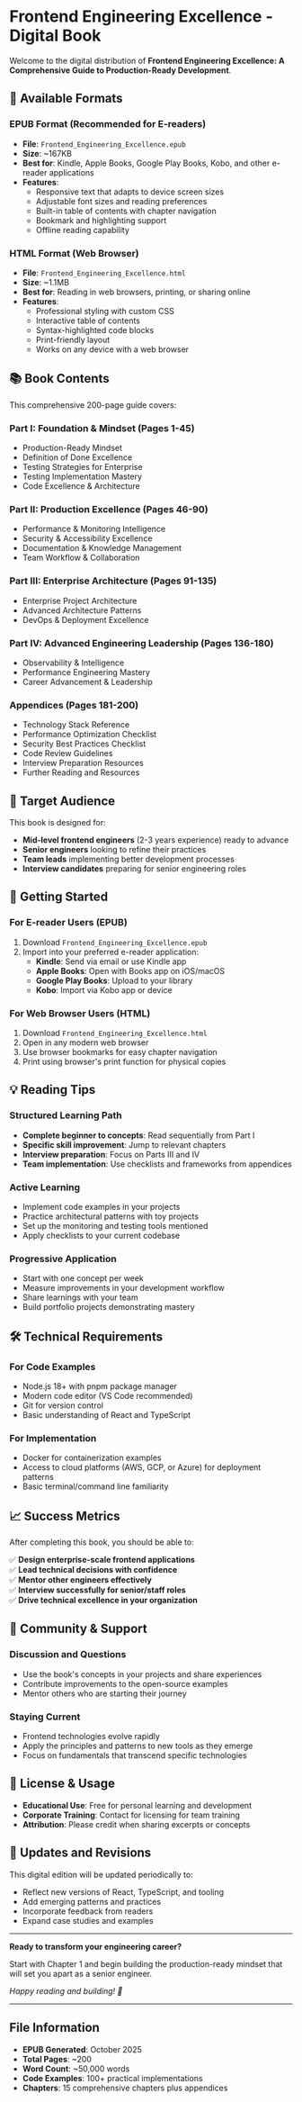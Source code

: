 # Frontend Engineering Excellence - Digital Book

Welcome to the digital distribution of **Frontend Engineering Excellence: A Comprehensive Guide to Production-Ready Development**.

## 📖 Available Formats

### EPUB Format (Recommended for E-readers)
- **File**: `Frontend_Engineering_Excellence.epub`
- **Size**: ~167KB
- **Best for**: Kindle, Apple Books, Google Play Books, Kobo, and other e-reader applications
- **Features**: 
  - Responsive text that adapts to device screen sizes
  - Adjustable font sizes and reading preferences
  - Built-in table of contents with chapter navigation
  - Bookmark and highlighting support
  - Offline reading capability

### HTML Format (Web Browser)
- **File**: `Frontend_Engineering_Excellence.html`
- **Size**: ~1.1MB
- **Best for**: Reading in web browsers, printing, or sharing online
- **Features**:
  - Professional styling with custom CSS
  - Interactive table of contents
  - Syntax-highlighted code blocks
  - Print-friendly layout
  - Works on any device with a web browser

## 📚 Book Contents

This comprehensive 200-page guide covers:

### Part I: Foundation & Mindset (Pages 1-45)
- Production-Ready Mindset
- Definition of Done Excellence
- Testing Strategies for Enterprise
- Testing Implementation Mastery
- Code Excellence & Architecture

### Part II: Production Excellence (Pages 46-90)
- Performance & Monitoring Intelligence
- Security & Accessibility Excellence
- Documentation & Knowledge Management
- Team Workflow & Collaboration

### Part III: Enterprise Architecture (Pages 91-135)
- Enterprise Project Architecture
- Advanced Architecture Patterns
- DevOps & Deployment Excellence

### Part IV: Advanced Engineering Leadership (Pages 136-180)
- Observability & Intelligence
- Performance Engineering Mastery
- Career Advancement & Leadership

### Appendices (Pages 181-200)
- Technology Stack Reference
- Performance Optimization Checklist
- Security Best Practices Checklist
- Code Review Guidelines
- Interview Preparation Resources
- Further Reading and Resources

## 🎯 Target Audience

This book is designed for:
- **Mid-level frontend engineers** (2-3 years experience) ready to advance
- **Senior engineers** looking to refine their practices
- **Team leads** implementing better development processes
- **Interview candidates** preparing for senior engineering roles

## 🚀 Getting Started

### For E-reader Users (EPUB)
1. Download `Frontend_Engineering_Excellence.epub`
2. Import into your preferred e-reader application:
   - **Kindle**: Send via email or use Kindle app
   - **Apple Books**: Open with Books app on iOS/macOS
   - **Google Play Books**: Upload to your library
   - **Kobo**: Import via Kobo app or device

### For Web Browser Users (HTML)
1. Download `Frontend_Engineering_Excellence.html`
2. Open in any modern web browser
3. Use browser bookmarks for easy chapter navigation
4. Print using browser's print function for physical copies

## 💡 Reading Tips

### Structured Learning Path
- **Complete beginner to concepts**: Read sequentially from Part I
- **Specific skill improvement**: Jump to relevant chapters
- **Interview preparation**: Focus on Parts III and IV
- **Team implementation**: Use checklists and frameworks from appendices

### Active Learning
- Implement code examples in your projects
- Practice architectural patterns with toy projects
- Set up the monitoring and testing tools mentioned
- Apply checklists to your current codebase

### Progressive Application
- Start with one concept per week
- Measure improvements in your development workflow
- Share learnings with your team
- Build portfolio projects demonstrating mastery

## 🛠️ Technical Requirements

### For Code Examples
- Node.js 18+ with pnpm package manager
- Modern code editor (VS Code recommended)
- Git for version control
- Basic understanding of React and TypeScript

### For Implementation
- Docker for containerization examples
- Access to cloud platforms (AWS, GCP, or Azure) for deployment patterns
- Basic terminal/command line familiarity

## 📈 Success Metrics

After completing this book, you should be able to:

✅ **Design enterprise-scale frontend applications**  
✅ **Lead technical decisions with confidence**  
✅ **Mentor other engineers effectively**  
✅ **Interview successfully for senior/staff roles**  
✅ **Drive technical excellence in your organization**  

## 🤝 Community & Support

### Discussion and Questions
- Use the book's concepts in your projects and share experiences
- Contribute improvements to the open-source examples
- Mentor others who are starting their journey

### Staying Current
- Frontend technologies evolve rapidly
- Apply the principles and patterns to new tools as they emerge
- Focus on fundamentals that transcend specific technologies

## 📄 License & Usage

- **Educational Use**: Free for personal learning and development
- **Corporate Training**: Contact for licensing for team training
- **Attribution**: Please credit when sharing excerpts or concepts

## 🔄 Updates and Revisions

This digital edition will be updated periodically to:
- Reflect new versions of React, TypeScript, and tooling
- Add emerging patterns and practices
- Incorporate feedback from readers
- Expand case studies and examples

---

**Ready to transform your engineering career?**

Start with Chapter 1 and begin building the production-ready mindset that will set you apart as a senior engineer.

*Happy reading and building! 🚀*

---

## File Information
- **EPUB Generated**: October 2025
- **Total Pages**: ~200
- **Word Count**: ~50,000 words
- **Code Examples**: 100+ practical implementations
- **Chapters**: 15 comprehensive chapters plus appendices